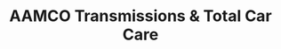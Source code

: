 ---
title: "AAMCO Transmissions & Total Car Care"
url: /blue-springs/aamco-transmissions-und-total-car-care/
shop: Autowerkstatt
---